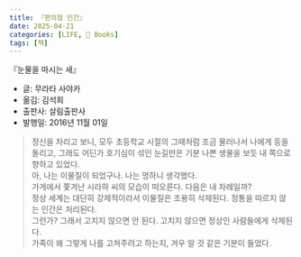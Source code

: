 ```yaml
---
title: 『편의점 인간』
date: 2025-04-21
categories: [LIFE, 📖 Books]
tags: [책]
---
```



『눈물을 마시는 새』
- 글: 무라타 사야카
- 옮김: 김석희
- 출판사: 살림출판사
- 발행일: 2016년 11월 01일


> 정신을 차리고 보니, 모두 초등학교 시절의 그때처럼 조금 물러나서 나에게 등을 돌리고, 그래도 어딘가 호기심이 섞인 눈길만은 기분 나쁜 생물을 보듯 내 쪽으로 향하고 있었다.  
> 아, 나는 이물질이 되었구나. 나는 멍하니 생각했다.  
> 가게에서 쫓겨난 시라하 씨의 모습이 떠오른다. 다음은 내 차례일까?  
> 정상 세계는 대단히 강제적이라서 이물질은 조용히 삭제된다. 정통을 따르지 않는 인간은 처리된다.  
> 그런가? 그래서 고치지 않으면 안 된다. 고치지 않으면 정상인 사람들에게 삭제된다.  
> 가족이 왜 그렇게 나를 고쳐주려고 하는지, 겨우 알 것 같은 기분이 들었다.  